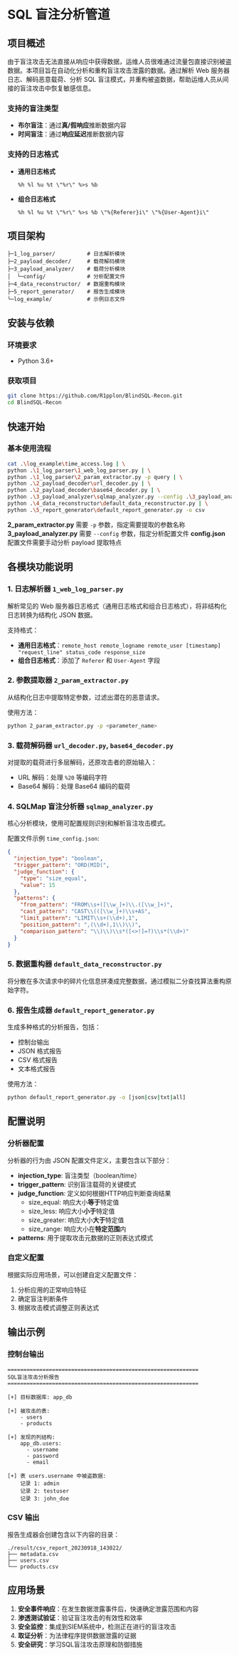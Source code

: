 # SQL 盲注分析管道

## 项目概述

由于盲注攻击无法直接从响应中获得数据，运维人员很难通过流量包直接识别被盗数据。本项目旨在自动化分析和重构盲注攻击泄露的数据。通过解析 Web 服务器日志、解码恶意载荷、分析 SQL 盲注模式，并重构被盗数据，帮助运维人员从间接的盲注攻击中恢复敏感信息。

### 支持的盲注类型

- **布尔盲注**：通过**真/假响应**推断数据内容
- **时间盲注**：通过**响应延迟**推断数据内容

### 支持的日志格式

- **通用日志格式**

  ```log
  %h %l %u %t \"%r\" %>s %b
  ```

- **组合日志格式**

  ```log
  %h %l %u %t \"%r\" %>s %b \"%{Referer}i\" \"%{User-Agent}i\"
  ```

## 项目架构

```
├─1_log_parser/          # 日志解析模块
├─2_payload_decoder/     # 载荷解码模块
├─3_payload_analyzer/    # 载荷分析模块
│  └─config/             # 分析配置文件
├─4_data_reconstructor/  # 数据重构模块
├─5_report_generator/    # 报告生成模块
└─log_example/           # 示例日志文件
```

## 安装与依赖

### 环境要求

- Python 3.6+

### 获取项目

```bash
git clone https://github.com/R1pplon/BlindSQL-Recon.git
cd BlindSQL-Recon
```

## 快速开始

### 基本使用流程

```bash
cat .\log_example\time_access.log | \
python .\1_log_parser\1_web_log_parser.py | \
python .\1_log_parser\2_param_extractor.py -p query | \
python .\2_payload_decoder\url_decoder.py | \
python .\2_payload_decoder\base64_decoder.py | \
python .\3_payload_analyzer\sqlmap_analyzer.py --config .\3_payload_analyzer\config\time_config.json | \
python .\4_data_reconstructor\default_data_reconstructor.py | \
python .\5_report_generator\default_report_generator.py -o csv
```

**2_param_extractor.py** 需要 `-p` 参数，指定需要提取的参数名称
**3_payload_analyzer.py** 需要 `--config` 参数，指定分析配置文件
**config.json** 配置文件需要手动分析 payload 提取特点

## 各模块功能说明

### 1. 日志解析器 `1_web_log_parser.py`

解析常见的 Web 服务器日志格式（通用日志格式和组合日志格式），将非结构化日志转换为结构化 JSON 数据。

支持格式：

- **通用日志格式**：`remote_host remote_logname remote_user [timestamp] "request_line" status_code response_size`
- **组合日志格式**：添加了 `Referer` 和 `User-Agent` 字段

### 2. 参数提取器 `2_param_extractor.py`

从结构化日志中提取特定参数，过滤出潜在的恶意请求。

使用方法：

```bash
python 2_param_extractor.py -p <parameter_name>
```

### 3. 载荷解码器 `url_decoder.py`, `base64_decoder.py`

对提取的载荷进行多层解码，还原攻击者的原始输入：

- URL 解码：处理 `%20` 等编码字符
- Base64 解码：处理 Base64 编码的载荷

### 4. SQLMap 盲注分析器 `sqlmap_analyzer.py`

核心分析模块，使用可配置规则识别和解析盲注攻击模式。

配置文件示例 `time_config.json`:

```json
{
  "injection_type": "boolean",
  "trigger_pattern": "ORD(MID(",
  "judge_function": {
    "type": "size_equal",
    "value": 15
  },
  "patterns": {
    "from_pattern": "FROM\\s+([\\w_]+)\\.([\\w_]+)",
    "cast_pattern": "CAST\\(([\\w_]+)\\s+AS",
    "limit_pattern": "LIMIT\\s+(\\d+),1",
    "position_pattern": ",(\\d+),1\\)\\)",
    "comparison_pattern": "\\)\\)\\s*([<>!]=?)\\s*(\\d+)"
  }
}
```

### 5. 数据重构器 `default_data_reconstructor.py`

将分散在多次请求中的碎片化信息拼凑成完整数据，通过模拟二分查找算法重构原始字符。

### 6. 报告生成器 `default_report_generator.py`

生成多种格式的分析报告，包括：

- 控制台输出
- JSON 格式报告
- CSV 格式报告
- 文本格式报告

使用方法：

```bash
python default_report_generator.py -o [json|csv|txt|all]
```

## 配置说明

### 分析器配置

分析器的行为由 JSON 配置文件定义，主要包含以下部分：

- **injection_type**: 盲注类型（boolean/time）
- **trigger_pattern**: 识别盲注载荷的关键模式
- **judge_function**: 定义如何根据HTTP响应判断查询结果
  - size_equal: 响应大小**等于**特定值
  - size_less: 响应大小**小于**特定值
  - size_greater: 响应大小**大于**特定值
  - size_range: 响应大小在**特定范围**内
- **patterns**: 用于提取攻击元数据的正则表达式模式

### 自定义配置

根据实际应用场景，可以创建自定义配置文件：

1. 分析应用的正常响应特征
2. 确定盲注判断条件
3. 根据攻击模式调整正则表达式

## 输出示例

### 控制台输出

```
============================================================
SQL盲注攻击分析报告
============================================================

[+] 目标数据库: app_db

[+] 被攻击的表:
    - users
    - products

[+] 发现的列结构:
    app_db.users:
      - username
      - password
      - email

[+] 表 users.username 中被盗数据:
    记录 1: admin
    记录 2: testuser
    记录 3: john_doe
```

### CSV 输出

报告生成器会创建包含以下内容的目录：

```
./result/csv_report_20230918_143022/
├── metadata.csv
├── users.csv
└── products.csv
```

## 应用场景

1. **安全事件响应**：在发生数据泄露事件后，快速确定泄露范围和内容
2. **渗透测试验证**：验证盲注攻击的有效性和效率
3. **安全监控**：集成到SIEM系统中，检测正在进行的盲注攻击
4. **取证分析**：为法律程序提供数据泄露的证据
5. **安全研究**：学习SQL盲注攻击原理和防御措施
